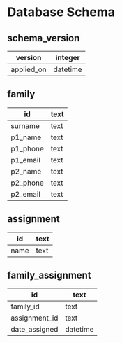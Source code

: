 # Database Schema

## schema_version

| version    | integer  |
|------------|----------|
| applied_on | datetime |

## family

| id       | text |
|----------|------|
| surname  | text |
| p1_name  | text |
| p1_phone | text |
| p1_email | text |
| p2_name  | text |
| p2_phone | text |
| p2_email | text |

## assignment

| id   | text |
|------|------|
| name | text |

## family_assignment

| id            | text     |
|---------------|----------|
| family_id     | text     |
| assignment_id | text     |
| date_assigned | datetime |
